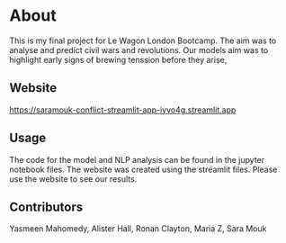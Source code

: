 # About

This is my final project for Le Wagon London Bootcamp. The aim was to analyse and predict civil wars and revolutions. Our models aim was to highlight early signs of brewing tenssion before they arise,


## Website
https://saramouk-conflict-streamlit-app-iyvo4g.streamlit.app

## Usage
The code for the model and NLP analysis can be found in the jupyter notebook files. The website was created using the streamlit files.
Please use the website to see our results.

## Contributors
Yasmeen Mahomedy, Alister Hall, Ronan Clayton, Maria Z, Sara Mouk
